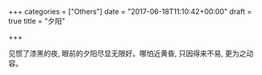 +++
categories = ["Others"]
date = "2017-06-18T11:10:42+00:00"
draft = true
title = "夕阳"

+++


见惯了漆黑的夜, 眼前的夕阳尽显无限好。哪怕近黄昏, 只因得来不易, 更为之动容。